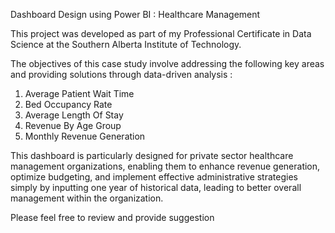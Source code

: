 Dashboard Design using Power BI : Healthcare Management

This project was developed as part of my Professional Certificate in Data Science at the Southern Alberta Institute of Technology.

The objectives of this case study involve addressing the following key areas and providing solutions through data-driven analysis :

1.	Average Patient Wait Time
2.	Bed Occupancy Rate 
3.	Average Length Of Stay 
4.	Revenue By Age Group
5.	Monthly Revenue Generation

This dashboard is particularly designed for private sector healthcare management organizations, enabling them to enhance revenue generation,
optimize budgeting, and implement effective administrative strategies simply by inputting one year of historical data,
leading to better overall management within the organization.


Please feel free to review and provide suggestion
